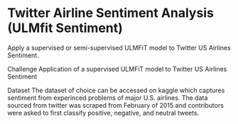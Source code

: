 # Twitter Airline Sentiment Analysis (ULMfit Sentiment)
Apply a supervised or semi-supervised ULMFiT model to Twitter US Airlines Sentiment.

Challenge
Application of a supervised ULMFiT model to Twitter US Airlines Sentiment

Dataset
The dataset of choice can be accessed on kaggle which captures sentiment from experinced problems of major U.S. airlines. The data sourced from twitter was scraped from February of 2015 and contributors were asked to first classify positive, negative, and neutral tweets.
